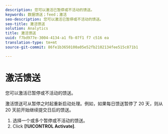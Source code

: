 ```yaml
---
description: 您可以激活已暂停或不活动的馈送。
keywords: 数据馈送；feed；激活
seo-description: 您可以激活已暂停或不活动的馈送。
seo-title: 激活馈送
solution: Analytics
title: 激活馈送
uuid: f7bd977e-3004-4134-a1 fb-07f1 f7 c516 ea
translation-type: tm+mt
source-git-commit: 86fe1b3650100a05e52fb2102134fee515c871b1

---
```



# 激活馈送

您可以激活已暂停或不活动的馈送。

激活馈送可从暂停之时起重新启动处理。例如，如果每日馈送暂停了 20 天，则从 20 天前开始继续提交日后的馈送。

1. 选择一个或多个暂停或不活动的馈送。
1. Click **[!UICONTROL Activate]**.